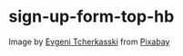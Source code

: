 # sign-up-form-top-hb

Image by <a href="https://pixabay.com/users/evgenit-4930349/?utm_source=link-attribution&utm_medium=referral&utm_campaign=image&utm_content=4500469">Evgeni Tcherkasski</a> from <a href="https://pixabay.com//?utm_source=link-attribution&utm_medium=referral&utm_campaign=image&utm_content=4500469">Pixabay</a>